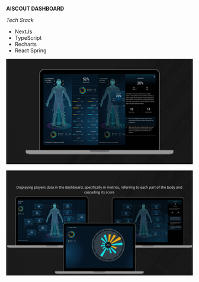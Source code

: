 
**AISCOUT DASHBOARD**

*Tech Stack*

 - NextJs
 - TypeScript
 - Recharts
 - React Spring

![enter image description here](https://github.com/tahairfan13/react_sample_snippets/blob/main/AiScout/aiscout-1.png)

![enter image description here](https://github.com/tahairfan13/react_sample_snippets/blob/main/AiScout/aiscout-2.png)
